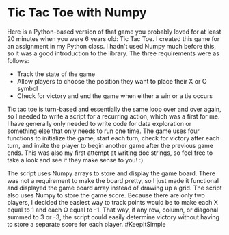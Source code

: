 # Tic Tac Toe with Numpy

Here is a Python-based version of that game you probably loved for at least 20 minutes when you were 6 years old: Tic Tac Toe.  I created this game for an assignment in my Python class.  I hadn't used Numpy much before this, so it was a good introduction to the library.  The three requirements were as follows:
* Track the state of the game
* Allow players to choose the position they want to place their X or O symbol
* Check for victory and end the game when either a win or a tie occurs

Tic tac toe is turn-based and essentially the same loop over and over again, so I needed to write a script for a recurring action, which was a first for me.  I have generally only needed to write code for data exploration or something else that only needs to run one time.  The game uses four functions to initialize the game, start each turn, check for victory after each turn, and invite the player to begin another game after the previous game ends.  This was also my first attempt at writing doc strings, so feel free to take a look and see if they make sense to you! :)

The script uses Numpy arrays to store and display the game board.  There was not a requirement to make the board pretty, so I just made it functional and displayed the game board array instead of drawing up a grid.  The script also uses Numpy to store the game score.  Because there are only two players, I decided the easiest way to track points would be to make each X equal to 1 and each O equal to -1.  That way, if any row, column, or diagonal summed to 3 or -3, the script could easily determine victory without having to store a separate score for each player. #KeepItSimple
